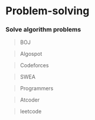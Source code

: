 # Problem-solving

### Solve algorithm problems

> BOJ

> Algospot

> Codeforces

> SWEA

> Programmers

> Atcoder

> leetcode

